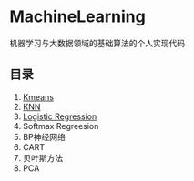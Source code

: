 # MachineLearning
机器学习与大数据领域的基础算法的个人实现代码

## 目录
1. [Kmeans](https://github.com/Renl1001/MachineLearning/tree/master/Kmeans)
2. [KNN](https://github.com/Renl1001/MachineLearning/tree/master/KNN)
3. [Logistic Regression](https://github.com/Renl1001/MachineLearning/tree/master/LogisticRegression)
4. Softmax Regreesion
5. BP神经网络
6. CART
7. 贝叶斯方法
8. PCA
